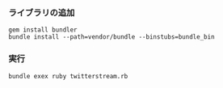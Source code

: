 ### ライブラリの追加
```
gem install bundler
bundle install --path=vendor/bundle --binstubs=bundle_bin
```

### 実行
```
bundle exex ruby twitterstream.rb
```
